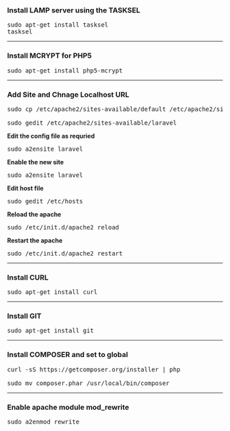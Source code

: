<h3>Install LAMP server using the TASKSEL</h3>
<pre>
sudo apt-get install tasksel
tasksel
</pre>

<hr/>
<h3>Install MCRYPT for PHP5</h3>
<pre>
sudo apt-get install php5-mcrypt
</pre>
<hr/>


<h3>Add Site and Chnage Localhost URL</h3>
<pre>
sudo cp /etc/apache2/sites-available/default /etc/apache2/sites-available/laravel <br/>
sudo gedit /etc/apache2/sites-available/laravel
</pre>

<b>Edit the config file as requried</b>
<pre>
sudo a2ensite laravel
</pre>

<b>Enable the new site</b>
<pre>
sudo a2ensite laravel
</pre>

<b>Edit host file</b>
<pre>
sudo gedit /etc/hosts
</pre>

<b>Reload the apache</b>
<pre>
sudo /etc/init.d/apache2 reload
</pre>

<b>Restart the apache</b>
<pre>
sudo /etc/init.d/apache2 restart
</pre>

<hr/>

<h3>Install CURL</h3>
<pre>
sudo apt-get install curl
</pre>

<hr/>

<h3>Install GIT</h3>
<pre>
sudo apt-get install git
</pre>

<hr/>

<h3>Install COMPOSER and set to global</h3>
<pre>
curl -sS https://getcomposer.org/installer | php <br/>
sudo mv composer.phar /usr/local/bin/composer
</pre>

<hr/>

<h3>Enable apache module mod_rewrite</h3>
<pre>
sudo a2enmod rewrite
</pre>
